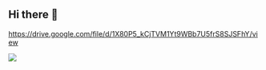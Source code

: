 ## Hi there 👋
https://drive.google.com/file/d/1X80P5_kCjTVM1Yt9WBb7U5frS8SJSFhY/view

<p align="left">
  <a href="https://github.com/glenn2016"><img src="https://skillicons.dev/icons?i=vscode,git,github,mongodb,html,css,js,laravel"></a>
</p>

<p>
  
</p>
<!--
**glenn2016/glenn2016** is a ✨ _special_ ✨ repository because its `README.md` (this file) appears on your GitHub profile.

Here are some ideas to get you started:

- 🔭 I’m currently working on ...
- 🌱 I’m currently learning ...
- 👯 I’m looking to collaborate on ...
- 🤔 I’m looking for help with ...
- 💬 Ask me about ...
- 📫 How to reach me: ...
- 😄 Pronouns: ...
- ⚡ Fun fact: ...
-->
